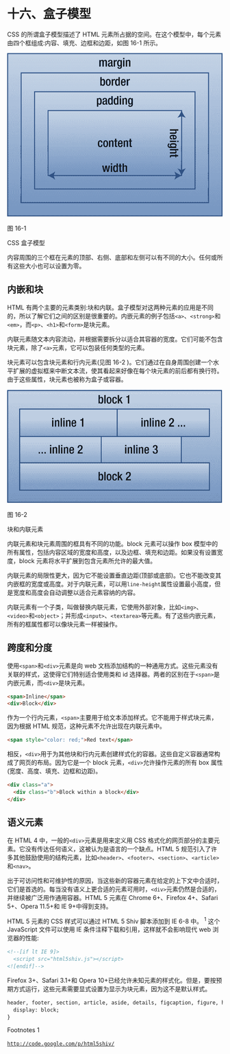 # 十六、盒子模型

CSS 的所谓盒子模型描述了 HTML 元素所占据的空间。在这个模型中，每个元素由四个框组成:内容、填充、边框和边距，如图 16-1 所示。

![img/320834_2_En_16_Fig1_HTML.png](img/320834_2_En_16_Fig1_HTML.png)

图 16-1

CSS 盒子模型

内容周围的三个框在元素的顶部、右侧、底部和左侧可以有不同的大小。任何或所有这些大小也可以设置为零。

## 内嵌和块

HTML 有两个主要的元素类别:块和内联。盒子模型对这两种元素的应用是不同的，所以了解它们之间的区别是很重要的。内嵌元素的例子包括`<a>`、`<strong>`和`<em>`，而`<p>`、`<h1>`和`<form>`是块元素。

内联元素随文本内容流动，并根据需要拆分以适合其容器的宽度。它们可能不包含块元素，除了`<a>`元素，它可以包装任何类型的元素。

块元素可以包含块元素和行内元素(见图 16-2 )。它们通过在自身周围创建一个水平扩展的虚拟框来中断文本流，使其看起来好像在每个块元素的前后都有换行符。由于这些属性，块元素也被称为盒子或容器。

![img/320834_2_En_16_Fig2_HTML.png](img/320834_2_En_16_Fig2_HTML.png)

图 16-2

块和内联元素

内联元素和块元素周围的框具有不同的功能。block 元素可以操作 box 模型中的所有属性，包括内容区域的宽度和高度，以及边框、填充和边距。如果没有设置宽度，block 元素将水平扩展到包含元素所允许的最大值。

内联元素的局限性更大，因为它不能设置垂直边距(顶部或底部)。它也不能改变其内嵌框的宽度或高度。对于内联元素，可以用`line-height`属性设置最小高度，但是宽度和高度会自动调整以适合元素容纳的内容。

内联元素有一个子类，叫做替换内联元素，它使用外部对象，比如`<img>`、`<video>`和`<object>`；并形成`<input>`、`<textarea>`等元素。有了这些内嵌元素，所有的框属性都可以像块元素一样被操作。

## 跨度和分度

使用`<span>`和`<div>`元素是向 web 文档添加结构的一种通用方式。这些元素没有关联的样式，这使得它们特别适合使用类和 id 选择器。两者的区别在于`<span>`是内嵌元素，而`<div>`是块元素。

```html
<span>Inline</span>
<div>Block</div>

```

作为一个行内元素，`<span>`主要用于给文本添加样式。它不能用于样式块元素，因为根据 HTML 规范，这种元素不允许出现在内联元素中。

```html
<span style="color: red;">Red text</span>

```

相反，`<div>`用于为其他块和行内元素创建样式化的容器。这些自定义容器通常构成了网页的布局。因为它是一个 block 元素，`<div>`允许操作元素的所有 box 属性(宽度、高度、填充、边框和边距)。

```html
<div class="a">
  <div class="b">Block within a block</div>
</div>

```

## 语义元素

在 HTML 4 中，一般的`<div>`元素是用来定义用 CSS 格式化的网页部分的主要元素。它没有传达任何语义，这被认为是语言的一个缺点。HTML 5 规范引入了许多其他鼓励使用的结构元素，比如`<header>`、`<footer>`、`<section>`、`<article>`和`<nav>`。

出于可访问性和可维护性的原因，当这些新的容器元素在给定的上下文中合适时，它们是首选的。每当没有语义上更合适的元素可用时，`<div>`元素仍然是合适的，并继续被广泛用作通用容器。HTML 5 元素在 Chrome 6+、Firefox 4+、Safari 5+、Opera 11.5+和 IE 9+中得到支持。

HTML 5 元素的 CSS 样式可以通过 HTML 5 Shiv 脚本添加到 IE 6-8 中。 <sup>1</sup> 这个 JavaScript 文件可以使用 IE 条件注释下载和引用，这样就不会影响现代 web 浏览器的性能:

```html
<!--[if lt IE 9]>
  <script src="html5shiv.js"></script>
<![endif]-->

```

Firefox 3+、Safari 3.1+和 Opera 10+已经允许未知元素的样式化。但是，要按预期方式运行，这些元素需要显式设置为显示为块元素，因为这不是默认样式。

```html
header, footer, section, article, aside, details, figcaption, figure, hgroup, menu, nav {
  display: block;
}

```

<aside class="FootnoteSection" epub:type="footnotes">Footnotes 1

[`http://code.google.com/p/html5shiv/`](http://code.google.com/p/html5shiv/)

 </aside>